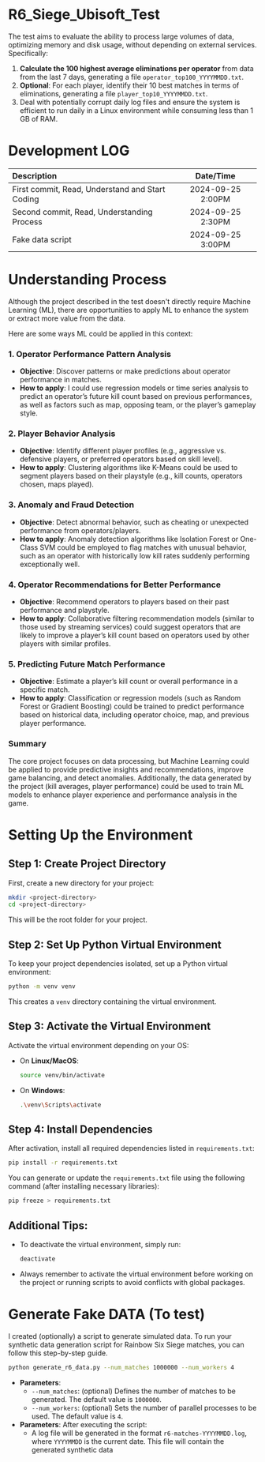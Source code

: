 # R6_Siege_Ubisoft_Test

The test aims to evaluate the ability to process large volumes of data, optimizing memory and disk usage, without depending on external services. Specifically:

1. **Calculate the 100 highest average eliminations per operator** from data from the last 7 days, generating a file `operator_top100_YYYYMMDD.txt`.
2. **Optional**: For each player, identify their 10 best matches in terms of eliminations, generating a file `player_top10_YYYYMMDD.txt`.
3. Deal with potentially corrupt daily log files and ensure the system is efficient to run daily in a Linux environment while consuming less than 1 GB of RAM.

# Development LOG

| Description                                      |     Date/Time     |
|:-------------------------------------------------|:-----------------:|
|  First commit, Read, Understand and Start Coding | 2024-09-25 2:00PM |
|  Second commit, Read, Understanding Process      | 2024-09-25 2:30PM |
|  Fake data script                                | 2024-09-25 3:00PM |

# Understanding Process

Although the project described in the test doesn't directly require Machine Learning (ML), there are opportunities to apply ML to enhance the system or extract more value from the data.

Here are some ways ML could be applied in this context:

### 1. **Operator Performance Pattern Analysis**
   - **Objective**: Discover patterns or make predictions about operator performance in matches.
   - **How to apply**: I could use regression models or time series analysis to predict an operator’s future kill count based on previous performances, as well as factors such as map, opposing team, or the player’s gameplay style.

### 2. **Player Behavior Analysis**
   - **Objective**: Identify different player profiles (e.g., aggressive vs. defensive players, or preferred operators based on skill level).
   - **How to apply**: Clustering algorithms like K-Means could be used to segment players based on their playstyle (e.g., kill counts, operators chosen, maps played).

### 3. **Anomaly and Fraud Detection**
   - **Objective**: Detect abnormal behavior, such as cheating or unexpected performance from operators/players.
   - **How to apply**: Anomaly detection algorithms like Isolation Forest or One-Class SVM could be employed to flag matches with unusual behavior, such as an operator with historically low kill rates suddenly performing exceptionally well.

### 4. **Operator Recommendations for Better Performance**
   - **Objective**: Recommend operators to players based on their past performance and playstyle.
   - **How to apply**: Collaborative filtering recommendation models (similar to those used by streaming services) could suggest operators that are likely to improve a player’s kill count based on operators used by other players with similar profiles.

### 5. **Predicting Future Match Performance**
   - **Objective**: Estimate a player’s kill count or overall performance in a specific match.
   - **How to apply**: Classification or regression models (such as Random Forest or Gradient Boosting) could be trained to predict performance based on historical data, including operator choice, map, and previous player performance.

### Summary
The core project focuses on data processing, but Machine Learning could be applied to provide predictive insights and recommendations, improve game balancing, and detect anomalies. Additionally, the data generated by the project (kill averages, player performance) could be used to train ML models to enhance player experience and performance analysis in the game.


# Setting Up the Environment

## Step 1: Create Project Directory

First, create a new directory for your project:

```bash
mkdir <project-directory>
cd <project-directory>
```

This will be the root folder for your project.

## Step 2: Set Up Python Virtual Environment

To keep your project dependencies isolated, set up a Python virtual environment:

```bash
python -m venv venv
```

This creates a `venv` directory containing the virtual environment.

## Step 3: Activate the Virtual Environment

Activate the virtual environment depending on your OS:

- On **Linux/MacOS**:

  ```bash
  source venv/bin/activate
  ```

- On **Windows**:

  ```bash
  .\venv\Scripts\activate
  ```

## Step 4: Install Dependencies

After activation, install all required dependencies listed in `requirements.txt`:

```bash
pip install -r requirements.txt
```

You can generate or update the `requirements.txt` file using the following command (after installing necessary libraries):

```bash
pip freeze > requirements.txt
```

## Additional Tips:

- To deactivate the virtual environment, simply run:

  ```bash
  deactivate
  ```

- Always remember to activate the virtual environment before working on the project or running scripts to avoid conflicts with global packages.

# Generate Fake DATA (To test)

I created (optionally) a script to generate simulated data. To run your synthetic data generation script for Rainbow Six Siege matches, you can follow this step-by-step guide. 

  ```bash
  python generate_r6_data.py --num_matches 1000000 --num_workers 4
  ```
- **Parameters**:
  - `--num_matches`: (optional) Defines the number of matches to be generated. The default value is `1000000`.
  - `--num_workers`: (optional) Sets the number of parallel processes to be used. The default value is `4`.
- **Parameters**: After executing the script:
  - A log file will be generated in the format `r6-matches-YYYYMMDD.log`, where `YYYYMMDD` is the current date. This file will contain the generated synthetic data






































